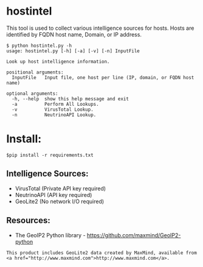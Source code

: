 # hostintel

This tool is used to collect various intelligence sources for hosts.
Hosts are identified by FQDN host name, Domain, or IP address.

```
$ python hostintel.py -h
usage: hostintel.py [-h] [-a] [-v] [-n] InputFile

Look up host intelligence information.

positional arguments:
  InputFile   Input file, one host per line (IP, domain, or FQDN host name)

optional arguments:
  -h, --help  show this help message and exit
  -a          Perform All Lookups.
  -v          VirusTotal Lookup.
  -n          NeutrinoAPI Lookup.
```

# Install:

```
$pip install -r requirements.txt
```

## Intelligence Sources:

   - VirusTotal (Private API key required)
   - NeutrinoAPI (API key required)
   - GeoLite2 (No network I/O required)

## Resources:

   - The GeoIP2 Python library - https://github.com/maxmind/GeoIP2-python

```
This product includes GeoLite2 data created by MaxMind, available from
<a href="http://www.maxmind.com">http://www.maxmind.com</a>.
```
   



